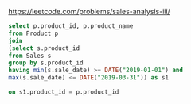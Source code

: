https://leetcode.com/problems/sales-analysis-iii/

```sql
select p.product_id, p.product_name
from Product p
join
(select s.product_id
from Sales s
group by s.product_id
having min(s.sale_date) >= DATE("2019-01-01") and
max(s.sale_date) <= DATE("2019-03-31")) as s1

on s1.product_id = p.product_id
```
